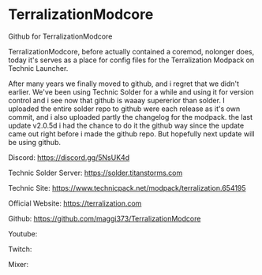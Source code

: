 # TerralizationModcore
Github for TerralizationModcore


TerralizationModcore, before actually contained a coremod, nolonger does, today it's serves as a place for config files for the Terralization Modpack on Technic Launcher.


After many years we finally moved to github, and i regret that we didn't earlier. We've been using Technic Solder for a while and using it for version control and i see now that github is waaay supererior than solder. I uploaded the entire solder repo to github were each release as it's own commit, and i also uploaded partly the changelog for the modpack. the last update v2.0.5d i had the chance to do it the github way since the update came out right before i made the github repo. But hopefully next update will be using github.


Discord: https://discord.gg/5NsUK4d

Technic Solder Server: https://solder.titanstorms.com

Technic Site: https://www.technicpack.net/modpack/terralization.654195

Official Website: https://terralization.com

Github: https://github.com/maggi373/TerralizationModcore


Youtube:

Twitch:

Mixer:
